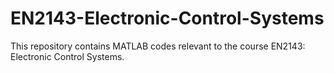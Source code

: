 # EN2143-Electronic-Control-Systems
This repository contains MATLAB codes relevant to the course EN2143: Electronic Control Systems.
